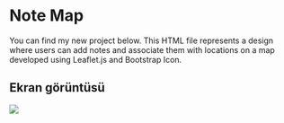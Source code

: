 <h1>Note Map</h1>

You can find my new project below. This HTML file represents a design where users can add notes and associate them with locations on a map developed using Leaflet.js and Bootstrap Icon.

<h2>Ekran görüntüsü</h1>

![](ekran.gif)